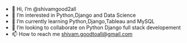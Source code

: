 - 👋 Hi, I’m @shivamgood2all
- 👀 I’m interested in Python,Django and Data Science
- 🌱 I’m currently learning Python,Django,Tableau and MySQL
- 💞️ I’m looking to collaborate on Python Django full stack developement 
- 📫 How to reach me shivam.goodtoall@gmail.com

<!---
shivamgood2all/shivamgood2all is a ✨ special ✨ repository because its `README.md` (this file) appears on your GitHub profile.
You can click the Preview link to take a look at your changes.
--->
